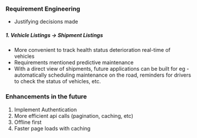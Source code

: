 ### Requirement Engineering

- Justifying decisions made

##### 1. Vehicle Listings -> Shipment Listings

- More convenient to track health status deterioration real-time of vehicles
- Requirements mentioned predictive maintenance
- With a direct view of shipments, future applications can be built for eg - automatically scheduling maintenance on the road, reminders for drivers to check the status of vehicles, etc.

### Enhancements in the future

1. Implement Authentication
2. More efficient api calls (pagination, caching, etc)
3. Offline first
4. Faster page loads with caching
